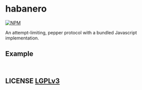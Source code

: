 # habanero
[![NPM](https://img.shields.io/npm/v/habanero.svg)](https://www.npmjs.org/package/habanero)

An attempt-limiting, pepper protocol with a bundled Javascript implementation.

## Example
``` javascript
```

``` javascript
```

## LICENSE [LGPLv3](LICENSE)
